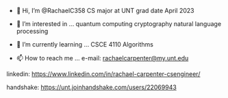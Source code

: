 - 👋 Hi, I’m @RachaelC358 
CS major at UNT
grad date April 2023

- 👀 I’m interested in ...
quantum computing
cryptography
natural language processing

- 🌱 I’m currently learning ...
CSCE 4110 Algorithms

- 📫 How to reach me ...
e-mail: 
rachaelcarpenter@my.unt.edu

linkedin:
https://www.linkedin.com/in/rachael-carpenter-csengineer/

handshake:
https://unt.joinhandshake.com/users/22069943
